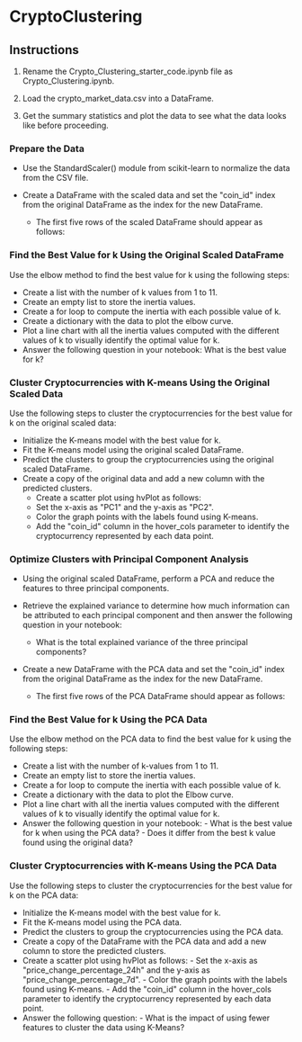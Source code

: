 # CryptoClustering

## Instructions
  1.  Rename the Crypto_Clustering_starter_code.ipynb file as Crypto_Clustering.ipynb.

  2.  Load the crypto_market_data.csv into a DataFrame.

  3.  Get the summary statistics and plot the data to see what the data looks like before proceeding.

### Prepare the Data
  -  Use the StandardScaler() module from scikit-learn to normalize the data from the CSV file.

  -  Create a DataFrame with the scaled data and set the "coin_id" index from the original DataFrame as the index for the new DataFrame.

      -  The first five rows of the scaled DataFrame should appear as follows:

### Find the Best Value for k Using the Original Scaled DataFrame
Use the elbow method to find the best value for k using the following steps:

  -  Create a list with the number of k values from 1 to 11.
  -  Create an empty list to store the inertia values.
  -  Create a for loop to compute the inertia with each possible value of k.
  -  Create a dictionary with the data to plot the elbow curve.
  -  Plot a line chart with all the inertia values computed with the different values of k to visually identify the optimal value for k.
  -  Answer the following question in your notebook: What is the best value for k?

### Cluster Cryptocurrencies with K-means Using the Original Scaled Data
Use the following steps to cluster the cryptocurrencies for the best value for k on the original scaled data:

  -  Initialize the K-means model with the best value for k.
  -  Fit the K-means model using the original scaled DataFrame.
  -  Predict the clusters to group the cryptocurrencies using the original scaled DataFrame.
  - Create a copy of the original data and add a new column with the predicted clusters.
    -  Create a scatter plot using hvPlot as follows:
    -  Set the x-axis as "PC1" and the y-axis as "PC2".
    -  Color the graph points with the labels found using K-means.
    -  Add the "coin_id" column in the hover_cols parameter to identify the cryptocurrency represented by each data point.
  
### Optimize Clusters with Principal Component Analysis
  -  Using the original scaled DataFrame, perform a PCA and reduce the features to three principal components.

  -  Retrieve the explained variance to determine how much information can be attributed to each principal component and then answer the following question in your notebook:

      -  What is the total explained variance of the three principal components?

  -  Create a new DataFrame with the PCA data and set the "coin_id" index from the original DataFrame as the index for the new DataFrame.

      -  The first five rows of the PCA DataFrame should appear as follows:
 
### Find the Best Value for k Using the PCA Data
Use the elbow method on the PCA data to find the best value for k using the following steps:

  -  Create a list with the number of k-values from 1 to 11.
  -  Create an empty list to store the inertia values.
  -  Create a for loop to compute the inertia with each possible value of k.
  -  Create a dictionary with the data to plot the Elbow curve.
  -  Plot a line chart with all the inertia values computed with the different values of k to visually identify the optimal value for k.
  -  Answer the following question in your notebook:
    -  What is the best value for k when using the PCA data?
    -  Does it differ from the best k value found using the original data?


###  Cluster Cryptocurrencies with K-means Using the PCA Data
Use the following steps to cluster the cryptocurrencies for the best value for k on the PCA data:

  -  Initialize the K-means model with the best value for k.
  -  Fit the K-means model using the PCA data.
  -  Predict the clusters to group the cryptocurrencies using the PCA data.
  -  Create a copy of the DataFrame with the PCA data and add a new column to store the predicted clusters.
  -  Create a scatter plot using hvPlot as follows:
    -  Set the x-axis as "price_change_percentage_24h" and the y-axis as "price_change_percentage_7d".
    -  Color the graph points with the labels found using K-means.
    -  Add the "coin_id" column in the hover_cols parameter to identify the cryptocurrency represented by each data point.
  -  Answer the following question:
    -  What is the impact of using fewer features to cluster the data using K-Means?
